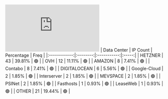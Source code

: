 ![Diagramm](https://github.com/obajay/StateSync-snapshots/blob/main/Projects/Kyve/1/README.md)
| Data Center | IP Count | Percentage | Freq |
|:------------:|:--------:|:-----------:|:-----:|
| HETZNER | 43 | 39.81% | 🟢 |
| OVH | 12 | 11.11% | 🟢 |
| AMAZON | 8 | 7.41% | 🟢 |
| Contabo | 8 | 7.41% | 🟢 |
| DIGITALOCEAN | 6 | 5.56% | 🟢 |
| Google-Cloud | 2 | 1.85% | 🟢 |
| Interserver | 2 | 1.85% | 🟢 |
| MEVSPACE | 2 | 1.85% | 🟢 |
| PSINet | 2 | 1.85% | 🟢 |
| Fasthosts | 1 | 0.93% | 🟢 |
| LeaseWeb | 1 | 0.93% | 🟢 |
| OTHER | 21 | 19.44% | 🟢 |